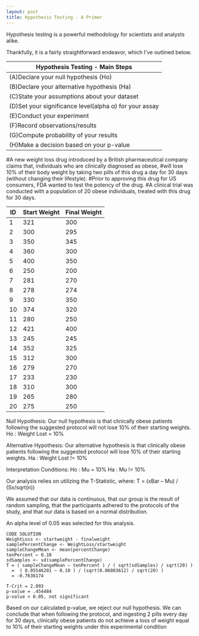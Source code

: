 ```yaml
---
layout: post
title: Hypothesis Testing - A Primer
---
```


Hypothesis testing is a powerful methodology for scientists and analysts alike. 

Thankfully, it is a fairly straightforward endeavor, which I've outlined below. 


|          Hypothesis Testing - Main Steps              |
|-------------------------------------------------------|
|(A)Declare your null hypothesis (Ho)                   |
|(B)Declare your alternative hypothesis (Ha)            |
|(C)State your assumptions about your dataset           |
|(D)Set your significance level(alpha α) for your assay |
|(E)Conduct your experiment                             |
|(F)Record observations/results                         |
|(G)Compute probability of your results                 |
|(H)Make a decision based on your p-value               |


#A new weight loss drug introduced by a British pharmaceutical company claims that, individuals who are clinically diagnosed as obese,
#will lose 10% of their body weight by taking two pills of this drug a day for 30 days (without changing their lifestyle). 
#Prior to approving this drug for US consumers, FDA wanted to test the potency of the drug. 
#A clinical trial was conducted with a population of 20 obese individuals, treated with this drug for 30 days. 

|ID | Start Weight |  Final Weight|
|---|--------------|-------------|
|1  |     321      |    300     |
|2  |     300      |    295     |
|3  |     350      |    345     |
|4  |     360      |    300     |
|5  |     400      |    350     |
|6  |     250      |    200     |
|7  |     281      |    270     |
|8  |     278      |    274     |
|9  |     330      |    350     |
|10 |     374      |    320     |
|11 |     280      |    250     |
|12 |  421         |   400      |
|13  | 245          |    245     |
|14  | 352          |    325     |
|15  | 312          |    300     |
|16  | 279          |    270     |
|17  | 233          |    230     |
|18  | 310          |    300     |
|19  | 265          |    280     |
|20  | 275          |    250     |


Null Hypothesis:
Our null hypothesis is that clinically obese patients following the suggested protocol will not lose 10% of their starting weights.
Ho : Weight Lost = 10%

Alternative Hypothesis:
Our alternative hypothesis is that clinically obese patients following the suggested protocol will lose 10% of their starting weights.
Ha : Weight Lost  != 10%

Interpretation Conditions:
Ho : Mu = 10%
Ha : Mu != 10%

Our analysis relies on utilizing the T-Statistic, where:
T = (xBar – Mu) / (Sx/sqrt(n))

We assumed that our data is continuous, that our group is the result of random sampling, 
that the participants adhered to the protocols of the study, and that our data is based on a normal distribution. 

An alpha level of 0.05 was selected for this analysis.

    CODE SOLUTION
    WeightLoss <- startweight - finalweight 
    samplePercentChange <- WeightLoss/startweight
    sampleChangeMean <- mean(percentChange)
    tenPercent ← 0.10
    sdSamples <- sd(samplePercentChange) 
    T = ( sampleChangeMean – tenPercent ) / ( sqrt(sdSamples) / sqrt(20) )
      =  ( 0.05546201 – 0.10 ) / (sqrt(0.06803612) / sqrt(20) ) 
      = -0.7636174 

    T-Crit = 2.093
    p-value = .454484 
    p-value < 0.05, not significant
 
 Based on our calculated p-value, we reject our null hypothesis. 
 We can conclude that when following the protocol, and ingesting 2 pills every day for 30 days, clinically obese 
 patients do not achieve a loss of weight equal to 10% of their starting weights under this experimental condition
